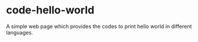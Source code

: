 # code-hello-world
A simple web page which provides the codes to print hello world in different languages.
